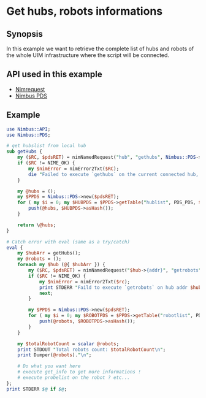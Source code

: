 # Get hubs, robots informations

## Synopsis

In this example we want to retrieve the complete list of hubs and robots of the whole UIM infrastructure where the script will be connected.

## API used in this example

- [Nimrequest](https://github.com/UIM-Community/Perl-SDK/blob/master/request.md)
- [Nimbus PDS](https://github.com/UIM-Community/Perl-SDK/blob/master/pds.md)

## Example

```perl
use Nimbus::API;
use Nimbus::PDS;

# get hubslist from local hub
sub getHubs {
	my ($RC, $pdsRET) = nimNamedRequest("hub", "gethubs", Nimbus::PDS->new()->data);
    if ($RC != NIME_OK) {
        my $nimError = nimError2Txt($RC);
        die "Failed to execute `gethubs` on the current connected hub, Error ($RC): $nimError\n";
    }

	my @hubs = ();
	my $PPDS = Nimbus::PDS->new($pdsRET);
	for ( my $i = 0; my $HUBPDS = $PPDS->getTable("hublist", PDS_PDS, $i); $i++) {
		push(@hubs, $HUBPDS->asHash());
	}

	return \@hubs;
}

# Catch error with eval (same as a try/catch)
eval {
	my $hubArr = getHubs();
	my @robots = ();
	foreach my $hub (@{ $hubArr }) {
		my ($RC, $pdsRET) = nimNamedRequest("$hub->{addr}", "getrobots", Nimbus::PDS->new()->data);
		if ($RC != NIME_OK) {
			my $nimError = nimError2Txt($rc);
			print STDERR "Faild to execute `getrobots` on hub addr $hub->{addr}, Error ($RC): $nimError\n";
			next;
		}

		my $PPDS = Nimbus::PDS->new($pdsRET);
		for ( my $i = 0; my $ROBOTPDS = $PPDS->getTable("robotlist", PDS_PDS, $i); $i++) {
            push(@robots, $ROBOTPDS->asHash());
        }
	}

	my $totalRobotCount = scalar @robots;
	print STDOUT "Total robots count: $totalRobotCount\n";
    print Dumper(@robots)."\n";

	# Do what you want here
	# execute get_info to get more informations !
	# execute probelist on the robot ? etc...
};
print STDERR $@ if $@;
```
